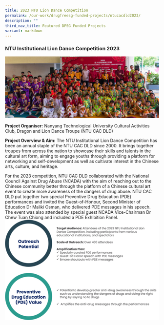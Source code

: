 ```yaml
---
title: 2023 NTU Lion Dance Competition
permalink: /our-work/drugfreesg-funded-projects/ntucacdld2023/
description: ""
third_nav_title: Featured DFSG Funded Projects
variant: markdown
---
```

### NTU Institutional Lion Dance Competition 2023 

![](/images/DFSG%20Projects/img_2801.jpg)
        

**Project Organiser:** Nanyang Technological University Cultural Activities Club, Dragon and Lion Dance Troupe (NTU CAC DLD)

**Project Overview &amp; Aim:** The NTU Institutional Lion Dance Competition has been an annual staple of the NTU CAC DLD since 2000. It brings together troupes from across the nation to showcase their skills and talents in the cultural art form, aiming to engage youths through providing a platform for networking and self-development as well as cultivate interest in the Chinese arts, culture, and heritage.

For the 2023 competition, NTU CAC DLD collaborated with the National Council Against Drug Abuse (NCADA) with the aim of reaching out to the Chinese community better through the platform of a Chinese cultural art event to create more awareness of the dangers of drug abuse. NTU CAC DLD put together two special Preventive Drug Education (PDE) performances and invited the Guest-of-Honour, Second Minister of Education Dr Maliki Osman, who delivered PDE messages in his speech. The event was also attended by special guest NCADA Vice-Chairman Dr Chew Tuan Chiong and included a PDE Exhibition Panel.
![](/images/ntu2.png)